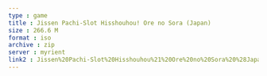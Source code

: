 ```yaml
---
type : game
title : Jissen Pachi-Slot Hisshouhou! Ore no Sora (Japan)
size : 266.6 M
format : iso
archive : zip
server : myrient
link2 : Jissen%20Pachi-Slot%20Hisshouhou%21%20Ore%20no%20Sora%20%28Japan%29
---
```

